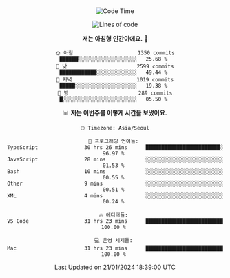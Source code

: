 <div align="center">

<br />

 <!--START_SECTION:waka-->
![Code Time](http://img.shields.io/badge/Code%20Time-1%2C953%20hrs%2037%20mins-blue)

![Lines of code](https://img.shields.io/badge/%EC%A0%80%EB%8A%94%20%EC%97%AC%ED%83%9C%EA%B9%8C%EC%A7%80%20-3.4%20million%20%EC%A4%84%EC%9D%98%20%EC%BD%94%EB%93%9C%EB%A5%BC%20%EC%9E%91%EC%84%B1%ED%96%88%EC%96%B4%EC%9A%94.-blue)

**저는 아침형 인간이에요. 🐤** 

```text
🌞 아침                     1350 commits        ██████░░░░░░░░░░░░░░░░░░░   25.68 % 
🌆 낮　                     2599 commits        ████████████░░░░░░░░░░░░░   49.44 % 
🌃 저녁                     1019 commits        █████░░░░░░░░░░░░░░░░░░░░   19.38 % 
🌙 밤　                     289 commits         █░░░░░░░░░░░░░░░░░░░░░░░░   05.50 % 
```


📊 **저는 이번주를 이렇게 시간을 보냈어요.** 

```text
🕑︎ Timezone: Asia/Seoul

💬 프로그래밍 언어들: 
TypeScript               30 hrs 26 mins      ████████████████████████░   96.97 % 
JavaScript               28 mins             ░░░░░░░░░░░░░░░░░░░░░░░░░   01.53 % 
Bash                     10 mins             ░░░░░░░░░░░░░░░░░░░░░░░░░   00.55 % 
Other                    9 mins              ░░░░░░░░░░░░░░░░░░░░░░░░░   00.51 % 
XML                      4 mins              ░░░░░░░░░░░░░░░░░░░░░░░░░   00.24 % 

🔥 에디터들: 
VS Code                  31 hrs 23 mins      █████████████████████████   100.00 % 

💻 운영 체제들: 
Mac                      31 hrs 23 mins      █████████████████████████   100.00 % 
```


 Last Updated on 21/01/2024 18:39:00 UTC
<!--END_SECTION:waka-->

</div>
